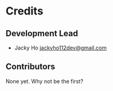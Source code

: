# Credits


## Development Lead

* Jacky Ho <jackyho112dev@gmail.com>

## Contributors

None yet. Why not be the first?
